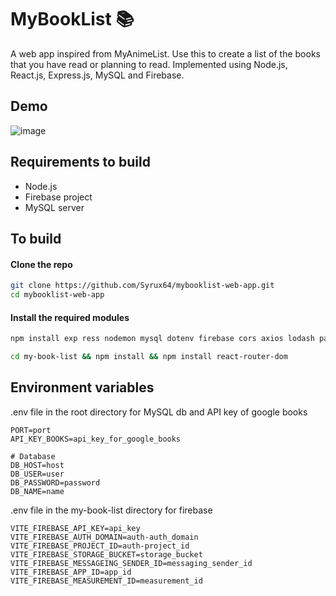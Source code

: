 ﻿# MyBookList 📚
A web app inspired from MyAnimeList. Use this to create a list of the books that you have read or planning to read.
Implemented using Node.js, React.js, Express.js, MySQL and Firebase. 

## Demo
![image](https://github.com/Syrux64/mybooklist-web-app/assets/118998822/a988c071-9fd5-421d-a17c-ab0a6de9fdbf)

## Requirements to build
- Node.js
- Firebase project
- MySQL server

## To build
#### Clone the repo
```bash
git clone https://github.com/Syrux64/mybooklist-web-app.git
cd mybooklist-web-app
```
#### Install the required modules
```bash
npm install exp	ress nodemon mysql dotenv firebase cors axios lodash path

cd my-book-list && npm install && npm install react-router-dom
```
## Environment variables
.env file in the root directory for MySQL db and API key of google books
```env
PORT=port
API_KEY_BOOKS=api_key_for_google_books

# Database
DB_HOST=host
DB_USER=user
DB_PASSWORD=password
DB_NAME=name
```
.env file in the my-book-list directory for firebase
```env
VITE_FIREBASE_API_KEY=api_key
VITE_FIREBASE_AUTH_DOMAIN=auth-auth_domain
VITE_FIREBASE_PROJECT_ID=auth-project_id
VITE_FIREBASE_STORAGE_BUCKET=storage_bucket
VITE_FIREBASE_MESSAGEING_SENDER_ID=messaging_sender_id
VITE_FIREBASE_APP_ID=app_id
VITE_FIREBASE_MEASUREMENT_ID=measurement_id
```

